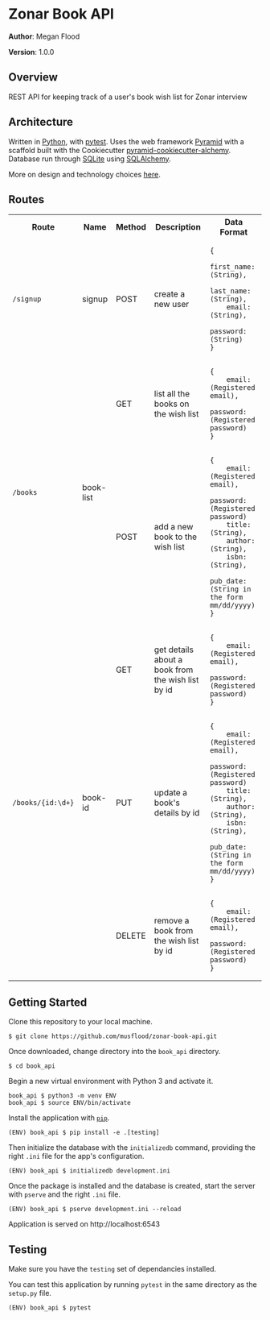 # Zonar Book API

**Author**: Megan Flood

**Version**: 1.0.0

## Overview
REST API for keeping track of a user's book wish list for Zonar interview

## Architecture
Written in [Python](https://www.python.org/), with [pytest](https://docs.pytest.org/en/latest/). Uses the web framework [Pyramid](https://trypyramid.com/) with a scaffold built with the Cookiecutter [pyramid-cookiecutter-alchemy](https://github.com/Pylons/pyramid-cookiecutter-alchemy). Database run through [SQLite](https://sqlite.org/index.html) using [SQLAlchemy](http://www.sqlalchemy.org/).

More on design and technology choices [here](./design.md).

## Routes

<table>
    <tr>
        <th>Route</th>
        <th>Name</th>
        <th>Method</th>
        <th>Description</th>
        <th>Data Format</th>
    </tr>
    <tr>
        <td><code>/signup</code></td>
        <td>signup</td>
        <td>POST</td>
        <td>create a new user</td>
        <td><pre>
<code>{
    first_name: (String),
    last_name: (String),
    email: (String),
    password: (String)
}</code></pre></td>
    </tr>
    <tr>
        <td rowspan="2"><code>/books</code></td>
        <td rowspan="2">book-list</td>
        <td>GET</td>
        <td>list all the books on the wish list</td>
        <td><pre>
<code>{
    email: (Registered email),
    password: (Registered password)
}</code></pre></td>
    </tr>
    <tr>
        <td>POST</td>
        <td>add a new book to the wish list</td>
        <td><pre>
<code>{
    email: (Registered email),
    password: (Registered password)
    title: (String),
    author: (String),
    isbn: (String),
    pub_date: (String in the form mm/dd/yyyy)
}</code></pre></td>
    </tr>
    <tr>
        <td rowspan="3"><code>/books/{id:\d+}</code></td>
        <td rowspan="3">book-id</td>
        <td>GET</td>
        <td>get details about a book from the wish list by id</td>
        <td><pre>
<code>{
    email: (Registered email),
    password: (Registered password)
}</code></pre></td>
    </tr>
    <tr>
        <td>PUT</td>
        <td>update a book's details by id</td>
        <td><pre>
<code>{
    email: (Registered email),
    password: (Registered password)
    title: (String),
    author: (String),
    isbn: (String),
    pub_date: (String in the form mm/dd/yyyy)
}</code></pre></td>
    </tr>
    <tr>
        <td>DELETE</td>
        <td>remove a book from the wish list by id</td>
        <td><pre>
<code>{
    email: (Registered email),
    password: (Registered password)
}</code></pre></td>
    </tr>

</table>

## Getting Started

Clone this repository to your local machine.
```
$ git clone https://github.com/musflood/zonar-book-api.git
```

Once downloaded, change directory into the `book_api` directory.
```
$ cd book_api
```

Begin a new virtual environment with Python 3 and activate it.
```
book_api $ python3 -m venv ENV
book_api $ source ENV/bin/activate
```

Install the application with [`pip`](https://pip.pypa.io/en/stable/installing/).
```
(ENV) book_api $ pip install -e .[testing]
```

Then initialize the database with the `initializedb` command, providing the right `.ini` file for the app's configuration.
```
(ENV) book_api $ initializedb development.ini
```

Once the package is installed and the database is created, start the server with `pserve` and the right `.ini` file.
```
(ENV) book_api $ pserve development.ini --reload
```

Application is served on http://localhost:6543

## Testing
Make sure you have the `testing` set of dependancies installed.

You can test this application by running `pytest` in the same directory as the `setup.py` file.
```
(ENV) book_api $ pytest
```
